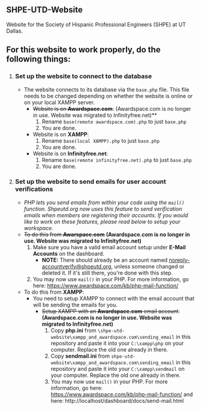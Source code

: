## SHPE-UTD-Website
Website for the Society of Hispanic Professional Engineers (SHPE) at UT Dallas.

## For this website to work properly, do the following things:
1. ### Set up the website to connect to the database
   * The website connects to its database via the `base.php` file. This file needs to be changed depending on whether the website is online or on your local XAMPP server.
     * ~~Website is on **Awardspace.com**~~: (Awardspace.com is no longer in use. Website was migrated to Infinityfree.net)**
       1. Rename `base(remote awardspace.com).php` to just `base.php`
       1. You are done.
     * Website is on **XAMPP**:
       1. Rename `base(local XAMPP).php` to just `base.php`
       1. You are done.
     * Website is on **Infinityfree.net**:
       1. Rename `base(remote infinityfree.net).php` to just `base.php`
       1. You are done.
1. ### Set up the website to send emails for user account verifications
   * *PHP lets you send emails from within your code using the `mail()` function. Shpeutd.org now uses this feature to send verification emails when members are registering their accounts. If you would like to work on these features, please read below to setup your workspace.*
   * ~~To do this from **Awarspace.com**~~ **(Awardspace.com is no longer in use. Website was migrated to Infinityfree.net)**
     1. Make sure you have a valid email account setup under **E-Mail Accounts** on the dashboard.
         * **NOTE:** There should already be an account named noreply-accountverify@shpeutd.org, unless someone changed or deleted it. If it's still there, you're done with this step.
     1. You may now use `mail()` in your PHP. For more information, go here: https://www.awardspace.com/kb/php-mail-function/
   * To do this from **XAMPP**:
     * You need to setup XAMPP to connect with the email account that will be sending the emails for you.
       * ~~Setup XAMPP with an **Awardspace.com** email account~~: **(Awardspace.com is no longer in use. Website was migrated to Infinityfree.net)**
         1. Copy **php.ini** from `\shpe-utd-website\xampp_and_awardspace.com\sending_email` in this repository and paste it into your `C:\xampp\php` on your computer. Replace the old one already in there.
         1. Copy **sendmail.ini** from `shpe-utd-website\xampp_and_awardspace.com\sending_email` in this repository and paste it into your `C:\xampp\sendmail` on your computer. Replace the old one already in there.
         1. You may now use `mail()` in your PHP. For more information, go here: https://www.awardspace.com/kb/php-mail-function/ and here: http://localhost/dashboard/docs/send-mail.html
